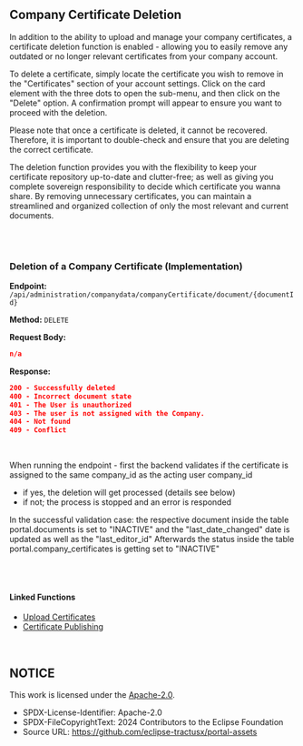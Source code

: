 ## Company Certificate Deletion

In addition to the ability to upload and manage your company certificates, a certificate deletion function is enabled - allowing you to easily remove any outdated or no longer relevant certificates from your company account.

To delete a certificate, simply locate the certificate you wish to remove in the "Certificates" section of your account settings. Click on the card element with the three dots to open the sub-menu, and then click on the "Delete" option. A confirmation prompt will appear to ensure you want to proceed with the deletion.

Please note that once a certificate is deleted, it cannot be recovered. Therefore, it is important to double-check and ensure that you are deleting the correct certificate.

The deletion function provides you with the flexibility to keep your certificate repository up-to-date and clutter-free; as well as giving you complete sovereign responsibility to decide which certificate you wanna share. By removing unnecessary certificates, you can maintain a streamlined and organized collection of only the most relevant and current documents.

<br>
<br>

### Deletion of a Company Certificate (Implementation)

**Endpoint:** `/api/administration/companydata/companyCertificate/document/{documentId}`

**Method:** `DELETE`

**Request Body:**

```json
n/a
```

**Response:**

```json
200 - Successfully deleted
400 - Incorrect document state
401 - The User is unauthorized
403 - The user is not assigned with the Company.
404 - Not found
409 - Conflict
```

<br>

When running the endpoint - first the backend validates if the certificate is assigned to the same company_id as the acting user company_id

- if yes, the deletion will get processed (details see below)
- if not; the process is stopped and an error is responded

In the successful validation case: the respective document inside the table portal.documents is set to "INACTIVE" and the "last_date_changed" date is updated as well as the "last_editor_id"
Afterwards the status inside the table portal.company_certificates is getting set to "INACTIVE"

<br>
<br>

#### Linked Functions

- [Upload Certificates](/docs/user/08.%20Certificate%20Management/01.%20Certificate%20Upload.md)
- [Certificate Publishing](/docs/user/08.%20Certificate%20Management/03.%20Certificate%20Publishing.md)

<br>

## NOTICE

This work is licensed under the [Apache-2.0](https://www.apache.org/licenses/LICENSE-2.0).

- SPDX-License-Identifier: Apache-2.0
- SPDX-FileCopyrightText: 2024 Contributors to the Eclipse Foundation
- Source URL: https://github.com/eclipse-tractusx/portal-assets
